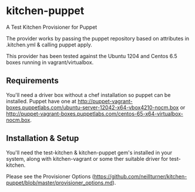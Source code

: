 # kitchen-puppet
A Test Kitchen Provisioner for Puppet

The provider works by passing the puppet repository based on attributes in .kitchen.yml & calling puppet apply.

This provider has been tested against the Ubuntu 1204 and Centos 6.5 boxes running in vagrant/virtualbox.

## Requirements
You'll need a driver box without a chef installation so puppet can be installed. Puppet have one at http://puppet-vagrant-boxes.puppetlabs.com/ubuntu-server-12042-x64-vbox4210-nocm.box or http://puppet-vagrant-boxes.puppetlabs.com/centos-65-x64-virtualbox-nocm.box.


## Installation & Setup
You'll need the test-kitchen & kitchen-puppet gem's installed in your system, along with kitchen-vagrant or some ther suitable driver for test-kitchen. 

Please see the Provisioner Options (https://github.com/neillturner/kitchen-puppet/blob/master/provisioner_options.md).